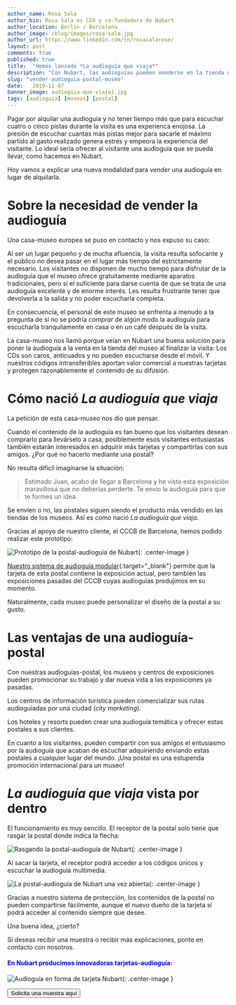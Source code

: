 ```yaml
---
author_name: Rosa Sala
author_bio: Rosa Sala es CEO y co-fundadora de Nubart
author_location: Berlín / Barcelona
author_image: /blog/images/rosa-sala.jpg
author_url: https://www.linkedin.com/in/rosasalarose/
layout: post
comments: true
published: true
title:  "Hemos lanzado *La audioguía que viaja*"
description: "Con Nubart, las audioguías pueden venderse en la tienda del museo integradas en una postal."
slug: "vender-audioguia-postal-museo"
date:   2019-11-07
banner_image: audioguia-que-viaja1.jpg
tags: [audioguía] [museos] [postal]
---
```


Pagar por alquilar una audioguía y no tener tiempo más que para escuchar cuatro o cinco pistas durante la visita es una experienca enojosa. La presión de escuchar cuantas más pistas mejor para sacarle el máximo partido al gasto realizado genera estrés y empeora la experiencia del visitante. Lo ideal sería ofrecer al visitante una audioguía que se pueda llevar, como hacemos en Nubart. 

Hoy vamos a explicar una nueva modalidad para *vender* una audioguía en lugar de alquilarla. 

<!--more-->
# Sobre la necesidad de vender la audioguía

Una casa-museo europea se puso en contacto y nos expuso su caso: 

Al ser un lugar pequeño y de mucha afluencia, la visita resulta  sofocante y el público no desea pasar en el lugar más tiempo del estrictamente necesario. Los visitantes no disponen de mucho tiempo para disfrutar de la audioguía que el museo ofrece gratuitamente mediante aparatos tradicionales, pero sí el suficiente para darse cuenta de que se trata de una audioguía excelente y de enorme interés. Les resulta frustrante tener que devolverla a la salida y no poder escucharla completa. 

En consecuencia, el personal de este museo se enfrenta a menudo a la pregunta de si no se podría *comprar* de algún modo la audioguía para escucharla tranquilamente en casa o en un café después de la visita. 

La casa-museo nos llamó porque veían en Nubart una buena solución para poner la audioguía a la venta en la tienda del museo al finalizar la visita: Los CDs son caros, anticuados y no pueden escucharse desde el móvil. Y nuestros códigos intransferibles aportan valor comercial a nuestras tarjetas y protegen razonablemente el contenido de su difusión. 

# Cómo nació *La audioguía que viaja*

La petición de esta casa-museo nos dio que pensar. 

Cuando el contenido de la audioguía es tan bueno que los visitantes desean comprarlo para llevárselo a casa, posiblemente esos visitantes entusiastas también estarán interesados en adquirir más tarjetas y compartirlas con sus amigos. ¿Por qué no hacerlo mediante una postal?

No resulta difícil imaginarse la situación:

> Estimado Juan, acabo de llegar a Barcelona y he visto esta exposición maravillosa que no deberías perderte. Te envío la audioguía para que te formes un idea. 

Se envíen o no, las postales siguen siendo el producto más vendido en las tiendas de los museos. Así es como nació *La audioguía que viaja*. 

Gracias al apoyo de nuestro cliente, el CCCB de Barcelona, hemos podido realizar este prototipo:

![Prototipo de la postal-audioguía de Nubart]({{site.baseurl}}/images/posts/postal-audioguia-nubart.jpg){: .center-image }
 
 [Nuestro sistema de audioguía modular](https://www.nubart.eu/es/audioguia-multimedia.html){:target="_blank"} permite que la tarjeta de esta postal contiene la exposición actual, pero también las exposiciones pasadas del CCCB cuyas audioguías produjimos en su momento. 
 
 Naturalmente, cada museo puede personalizar el diseño de la postal a su gusto. 

# Las ventajas de una audioguía-postal

Con nuestras audioguías-postal, los museos y centros de exposiciones pueden promocionar su trabajo y dar nueva vida a las exposiciones ya pasadas. 

Los centros de información turística pueden comercializar sus rutas audioguiadas por una ciudad (*city marketing*). 

Los hoteles y resorts pueden crear una audioguía temática y ofrecer estas postales a sus clientes. 

En cuanto a los visitantes, pueden compartir con sus amigos el entusiasmo por la audioguía que acaban de escuchar adquiriendo enviando estas postales a cualquier lugar del mundo. ¡Una postal es una estupenda promoción internacional para un museo! 

# *La audioguía que viaja* vista por dentro

El funcionamiento es muy sencillo. El receptor de la postal solo tiene que rasgar la postal donde indica la flecha:

![Rasgando la postal-audioguía de Nubart]({{site.baseurl}}/images/posts/postal-audioguia-nubart-interior1.jpg){: .center-image }

Al sacar la tarjeta, el receptor podrá acceder a los códigos únicos y escuchar la audioguía multimedia.  

![La postal-audioguía de Nubart una vez abierta]({{site.baseurl}}/images/posts/postal-audioguia-nubart-interior2.jpg){: .center-image }

Gracias a nuestro sistema de protección, los contenidos de la postal no pueden compartirse fácilmente, aunque el nuevo dueño de la tarjeta sí podrá acceder al contenido siempre que desee. 

Una buena idea, ¿cierto?


Si deseas recibir una muestra o recibir más explicaciones, ponte en contacto con nosotros. 

 

#### <font color="blue">En Nubart producimos innovadoras tarjetas-audioguía:</font>

![Audioguía en forma de tarjeta Nubart]({{site.baseurl}}/images/posts/mosaico-proceso-min.jpg){: .center-image }

<form action="../../../../../es">
    <input type="submit" value="Solicita una muestra aquí" />
</form>